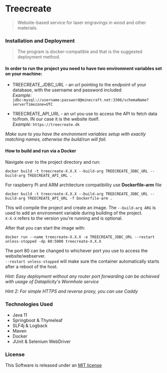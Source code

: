 # Treecreate
> Website-based service for laser engravings in wood and other materials.

### Installation and Deployment

>The program is docker-compatible and that is the suggested deployment method.

#### In order to run the project you need to have two environment variables set on your machine:

- TREECREATE_JDBC_URL - an url pointing to the endpoint of your database, with the username and password included\
*Example:* `jdbc:mysql://username:password@minecraft.net:3306/schemaName?serverTimezone=UTC`

- TREECREATE_API_URL - an url you use to access the API to fetch data to/from. IN our case it is the website itself.\
*Example:* `https://treecreate.dk`

*Make sure to you have the environment variables setup with exactly matching names, otherwise the build/run will fail.*

#### How to build and run via a Docker

Navigate over to the project directory and run:
```
docker build -t treecreate-X.X.X --build-arg TREECREATE_JDBC_URL --build-arg TREECREATE_API_URL .
```
For raspberry Pi and ARM architecture compatibility use **Dockerfile-arm** file
```
docker build -t treecreate-X.X.X --build-arg TREECREATE_JDBC_URL --build-arg TREECREATE_API_URL -f Dockerfile-arm .
```

This will compile the project and create an image.
The `--build-arg ARG` is used to add an environment variable during building of the project.\
`X-X-X` refers to the version you're running and is optional.

After that you can start the image with:
 ```
 docker run --name treecreate-X.X.X -e TREECREATE_JDBC_URL --restart unless-stopped -dp 80:5000 treecreate-X.X.X
```
The port 80 can be changed to whichever port you use to access the website/webserver.\
`--restart unless-stopped` will make sure the container automatically starts after a reboot of the host.

*Hint: Easy deployment without any router port forwarding can be achieved with usage of Dataplicity's Wormhole service*

*Hint 2: For simple HTTPS and reverse proxy, you can use Caddy*

### Technologies Used
- Java 11
- Springboot & Thymeleaf
- SLF4j & Logback
- Maven
- Docker
- JUnit & Selenium WebDriver

### License
This Software is released under an [MIT license](https://opensource.org/licenses/MIT)